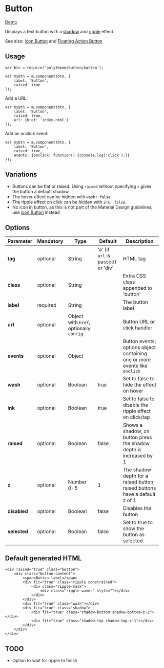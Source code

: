 # Button

<a class="btn-demo" href="http://arthurclemens.github.io/Polythene-Examples/button.html">Demo</a>

Displays a text button with a [shadow](#shadow) and [ripple](#ripple) effect.

See also: [Icon Button](#icon-button) and [Floating Action Button](#fab)


## Usage

	var btn = require('polythene/button/button');

	var myBtn = m.component(btn, {
		label: 'Button',
		raised: true
	});

Add a URL:

	var myBtn = m.component(btn, {
		label: 'Button',
		raised: true,
		url: {href: 'index.html'}
	});

Add an onclick event:

	var myBtn = m.component(btn, {
		label: 'Button',
		raised: true,
		events: {onclick: function() {console.log('click');}}
	});

## Variations

* Buttons can be flat or raised. Using `raised` without specifying `z` gives the button a default shadow.
* The hover effect can be hidden with `wash: false`.
* The ripple effect on click can be hidden with `ink: false`.
* No icon in button, as this is not part of the Material Design guidelines; use [icon Button](#icon-button) instead


## Options

| **Parameter** |  **Mandatory** | **Type** | **Default** | **Description** |
| ------------- | -------------- | -------- | ----------- | --------------- |
| **tag** | optional | String | 'a' (if `url` is passed) or 'div' | HTML tag |
| **class** | optional | String |  | Extra CSS class appended to 'button' |
| **label** | required | String | | The button label |
| **url** | optional | Object with `href`, optionally `config` | | Button URL or click handler |
| **events** | optional | Object | | Button events; options object containing one or more events like `onclick` |
| **wash** | optional | Boolean | true | Set to false to hide the effect on hover |
| **ink** | optional | Boolean | true | Set to false to disable the ripple effect on click/tap |
| **raised** | optional | Boolean | false | Shows a shadow; on button press the shadow depth is increased by 1 |
| **z** | optional | Number 0-5 | 1 | The shadow depth for a raised button; raised buttons have a default z of 1 |
| **disabled** | optional | Boolean | false | Disables the button |
| **selected** | optional | Boolean | false | Set to true to show the button as selected |


## Default generated HTML

	<div raised="true" class="button">
		<div class="button-content">
			<span>Button label</span>
			<div fit="true" class="ripple constrained">
				<div class="ripple-mask">
					<div class="ripple-waves" style=""></div>
				</div>
			</div>
			<div fit="true" class="wash"></div>
			<div fit="true" class="shadow">
				<div fit="true" class="shadow-bottom shadow-bottom-z-1"></div>
				<div fit="true" class="shadow-top shadow-top-z-1"></div>
			</div>
		</div>
	</div>


## TODO

* Option to wait for ripple to finish

